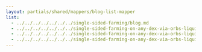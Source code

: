 ```yaml
---
layout: partials/shared/mappers/blog-list-mapper
list:
  - ../../../../../../../single-sided-farming/blog.md
  - ../../../../../../../single-sided-farming-on-any-dex-via-orbs-liquidity-nexus-part-1/blog.md
  - ../../../../../../../single-sided-farming-on-any-dex-via-orbs-liquidity-nexus-part-2/blog.md
  - ../../../../../../../single-sided-farming-on-any-dex-via-orbs-liquidity-nexus-part-3/blog.md
---
```

